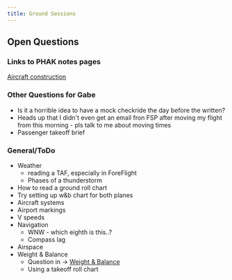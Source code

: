 ```yaml
---
title: Ground Sessions
---
```



## Open Questions


### Links to PHAK notes pages



[Aircraft construction](../../docs/phak/aircraft_construction#instruments)


### Other Questions for Gabe

- Is it a horrible idea to have a mock checkride the day before the written?
- Heads up that I didn't even get an email fron FSP after moving my flight from this morning - pls talk to me about moving times
- Passenger takeoff brief

### General/ToDo

- Weather
  - reading a TAF, especially in ForeFlight
  - Phases of a thunderstorm
- How to read a ground roll chart
- Try setting up w&b chart for both planes
- Aircraft systems
- Airport markings
- V speeds
- Navigation
  - WNW - which eighth is this..?
  - Compass lag
- Airspace
- Weight & Balance
  - Question in -> [Weight & Balance](../../docs/phak/weight_and_balance)
  - Using a takeoff roll chart
    <!-- - [RV12 POH]() -->
